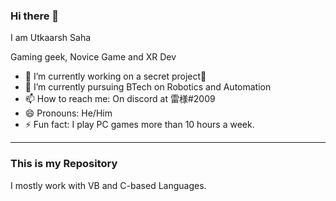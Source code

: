 ### Hi there 👋

<p>I am Utkaarsh Saha</p>
<p> Gaming geek, Novice Game and XR Dev</p>

- 🔭 I’m currently working on a secret project🤫
- 🌱 I’m currently pursuing BTech on Robotics and Automation
- 📫 How to reach me: On discord at 雷様#2009 
- 😄 Pronouns: He/Him
- ⚡ Fun fact: I play PC games more than 10 hours a week.
<hr>
<h3>This is my Repository</h3>
I mostly work with VB and C-based Languages.
